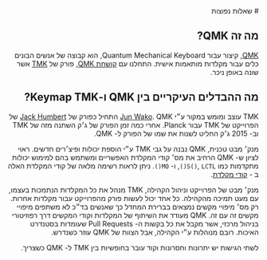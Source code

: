 <div dir="rtl" markdown="1">
# שאלות נפוצות

## מה זה QMK?

[QMK](https://github.com/qmk), קיצור עבור Quantum Mechanical Keyboard, הוא קבוצה של אנשים הבונים כלים עבור מקלדות מותאמות אישית. התחלנו עם  [קושחת QMK](https://github.com/qmk/qmk_firmware), פורק של [TMK](https://github.com/tmk/tmk_keyboard) אשר שונה באופן ניכר.

## מה ההבדלים העיקריים בין QMK ו-Keymap TMK?

TMK עוצב ומומש במקור ע״י [Jun Wako](https://github.com/tmk). QMK התחיל כפורק של [Jack Humbert](https://github.com/jackhumbert) של הפרוייקט של TMK עבור Planck. אחרי כמה זמן הפורק של ג׳ק השתנה מזה של TMK וב- 2015 ג׳ק החליט לשנות את שמו  של הפורק ל- QMK.

מנק׳ מבט טכנית, QMK נבנה על גבי TMK ע״י הוספת יכולות ופיצ׳רים חדשים. ראוי לציון ש- QMK הרחיב את מס׳ קודי המקלדת האפשריים ומשתמש בהם למימוש יכולות מתקדמות כמו `S()`, `LCTL()`, ו- `MO()`. ניתן לראות רשימה מלאה של קודי המקלדת האלה ב - [קודי מקלדת](keycodes.md).

מנק׳ מבט של הפרוייקט וניהול הקהילה, TMK מנהל את כל המקלדות הנתמכות בעצמו, עם מעט תמיכה מהקהילה. כל אחד יכול לעשות פורק מהפרוייקט עבור מקלדות אחרות. רק מס׳ מיפויי מקשים נמצאים בברירת המחדל כך שאנשים בד״כ לא משתפים מיפויי מקשים זה עם זה. QMK מעודד את השיתוף של המקלדות וקודי המקשים דרך רפוזיטורי בניהול מרכזי, אשר מקבל את כל בקשות ה- Pull Requests שעומדות בסטנדרט האיכות. רובם מנוהלות ע״י הקהילה, אבל הצוות של QMK עוזר כשנדרש.

לשתי הגישות יש יתרונות וחסרונות וקוד עובר בחופשיות בין TMK ל- QMK כשצריך.
</div>
